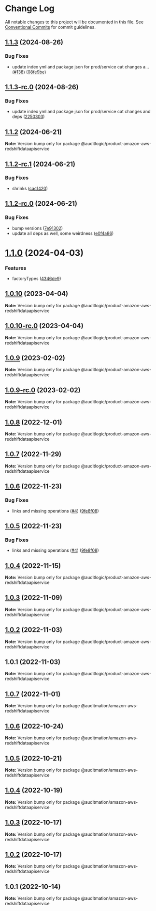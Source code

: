 # Change Log

All notable changes to this project will be documented in this file.
See [Conventional Commits](https://conventionalcommits.org) for commit guidelines.

## [1.1.3](https://github.com/auditlogic/product/compare/@auditlogic/product-amazon-aws-redshiftdataapiservice@1.1.2...@auditlogic/product-amazon-aws-redshiftdataapiservice@1.1.3) (2024-08-26)


### Bug Fixes

* update index yml and package json for prod/service cat changes a… ([#138](https://github.com/auditlogic/product/issues/138)) ([08fe9be](https://github.com/auditlogic/product/commit/08fe9beb1c8457462a19bc69caa02e6212d97e1a))





## [1.1.3-rc.0](https://github.com/auditlogic/product/compare/@auditlogic/product-amazon-aws-redshiftdataapiservice@1.1.2...@auditlogic/product-amazon-aws-redshiftdataapiservice@1.1.3-rc.0) (2024-08-26)


### Bug Fixes

* update index yml and package json for prod/service cat changes and deps ([2250303](https://github.com/auditlogic/product/commit/225030363a363608240135b7ebed386b28f01e4b))





## [1.1.2](https://github.com/auditlogic/product/compare/@auditlogic/product-amazon-aws-redshiftdataapiservice@1.1.2-rc.1...@auditlogic/product-amazon-aws-redshiftdataapiservice@1.1.2) (2024-06-21)

**Note:** Version bump only for package @auditlogic/product-amazon-aws-redshiftdataapiservice





## [1.1.2-rc.1](https://github.com/auditlogic/product/compare/@auditlogic/product-amazon-aws-redshiftdataapiservice@1.1.2-rc.0...@auditlogic/product-amazon-aws-redshiftdataapiservice@1.1.2-rc.1) (2024-06-21)


### Bug Fixes

* shrinks ([cac1420](https://github.com/auditlogic/product/commit/cac14200fefcd8183ab69fe89a47bd3f70f563e9))





## [1.1.2-rc.0](https://github.com/auditlogic/product/compare/@auditlogic/product-amazon-aws-redshiftdataapiservice@1.1.0...@auditlogic/product-amazon-aws-redshiftdataapiservice@1.1.2-rc.0) (2024-06-21)


### Bug Fixes

* bump versions ([7e91302](https://github.com/auditlogic/product/commit/7e913023b8b312150ed7762c32fbbe616be71de5))
* update all deps as well, some weirdness ([e0f4a86](https://github.com/auditlogic/product/commit/e0f4a864714e2d3de6bbf3da014d5312fe53be2f))





# [1.1.0](https://github.com/auditlogic/product/compare/@auditlogic/product-amazon-aws-redshiftdataapiservice@1.0.10...@auditlogic/product-amazon-aws-redshiftdataapiservice@1.1.0) (2024-04-03)


### Features

* factoryTypes ([4346de9](https://github.com/auditlogic/product/commit/4346de92693aee892fccf725338ffc7b80ab182b))





## [1.0.10](https://github.com/auditlogic/product/compare/@auditlogic/product-amazon-aws-redshiftdataapiservice@1.0.9...@auditlogic/product-amazon-aws-redshiftdataapiservice@1.0.10) (2023-04-04)

**Note:** Version bump only for package @auditlogic/product-amazon-aws-redshiftdataapiservice





## [1.0.10-rc.0](https://github.com/auditlogic/product/compare/@auditlogic/product-amazon-aws-redshiftdataapiservice@1.0.9...@auditlogic/product-amazon-aws-redshiftdataapiservice@1.0.10-rc.0) (2023-04-04)

**Note:** Version bump only for package @auditlogic/product-amazon-aws-redshiftdataapiservice





## [1.0.9](https://github.com/auditlogic/product/compare/@auditlogic/product-amazon-aws-redshiftdataapiservice@1.0.8...@auditlogic/product-amazon-aws-redshiftdataapiservice@1.0.9) (2023-02-02)

**Note:** Version bump only for package @auditlogic/product-amazon-aws-redshiftdataapiservice





## [1.0.9-rc.0](https://github.com/auditlogic/product/compare/@auditlogic/product-amazon-aws-redshiftdataapiservice@1.0.8...@auditlogic/product-amazon-aws-redshiftdataapiservice@1.0.9-rc.0) (2023-02-02)

**Note:** Version bump only for package @auditlogic/product-amazon-aws-redshiftdataapiservice





## [1.0.8](https://github.com/auditlogic/product/compare/@auditlogic/product-amazon-aws-redshiftdataapiservice@1.0.7...@auditlogic/product-amazon-aws-redshiftdataapiservice@1.0.8) (2022-12-01)

**Note:** Version bump only for package @auditlogic/product-amazon-aws-redshiftdataapiservice





## [1.0.7](https://github.com/auditlogic/product/compare/@auditlogic/product-amazon-aws-redshiftdataapiservice@1.0.6...@auditlogic/product-amazon-aws-redshiftdataapiservice@1.0.7) (2022-11-29)

**Note:** Version bump only for package @auditlogic/product-amazon-aws-redshiftdataapiservice





## [1.0.6](https://github.com/auditlogic/product/compare/@auditlogic/product-amazon-aws-redshiftdataapiservice@1.0.4...@auditlogic/product-amazon-aws-redshiftdataapiservice@1.0.6) (2022-11-23)


### Bug Fixes

* links and missing operations ([#4](https://github.com/auditlogic/product/issues/4)) ([9fe8f08](https://github.com/auditlogic/product/commit/9fe8f08fe7c57fdb79f991ac35bd6ac2e7dcad38))





## [1.0.5](https://github.com/auditlogic/product/compare/@auditlogic/product-amazon-aws-redshiftdataapiservice@1.0.4...@auditlogic/product-amazon-aws-redshiftdataapiservice@1.0.5) (2022-11-23)


### Bug Fixes

* links and missing operations ([#4](https://github.com/auditlogic/product/issues/4)) ([9fe8f08](https://github.com/auditlogic/product/commit/9fe8f08fe7c57fdb79f991ac35bd6ac2e7dcad38))





## [1.0.4](https://github.com/auditlogic/product/compare/@auditlogic/product-amazon-aws-redshiftdataapiservice@1.0.3...@auditlogic/product-amazon-aws-redshiftdataapiservice@1.0.4) (2022-11-15)

**Note:** Version bump only for package @auditlogic/product-amazon-aws-redshiftdataapiservice





## [1.0.3](https://github.com/auditlogic/product/compare/@auditlogic/product-amazon-aws-redshiftdataapiservice@1.0.2...@auditlogic/product-amazon-aws-redshiftdataapiservice@1.0.3) (2022-11-09)

**Note:** Version bump only for package @auditlogic/product-amazon-aws-redshiftdataapiservice





## [1.0.2](https://github.com/auditlogic/product/compare/@auditlogic/product-amazon-aws-redshiftdataapiservice@1.0.1...@auditlogic/product-amazon-aws-redshiftdataapiservice@1.0.2) (2022-11-03)

**Note:** Version bump only for package @auditlogic/product-amazon-aws-redshiftdataapiservice





## 1.0.1 (2022-11-03)

**Note:** Version bump only for package @auditlogic/product-amazon-aws-redshiftdataapiservice





## [1.0.7](https://github.com/auditmation/store-content/compare/@auditmation/amazon-aws-redshiftdataapiservice@1.0.6...@auditmation/amazon-aws-redshiftdataapiservice@1.0.7) (2022-11-01)

**Note:** Version bump only for package @auditmation/amazon-aws-redshiftdataapiservice





## [1.0.6](https://github.com/auditmation/store-content/compare/@auditmation/amazon-aws-redshiftdataapiservice@1.0.5...@auditmation/amazon-aws-redshiftdataapiservice@1.0.6) (2022-10-24)

**Note:** Version bump only for package @auditmation/amazon-aws-redshiftdataapiservice





## [1.0.5](https://github.com/auditmation/store-content/compare/@auditmation/amazon-aws-redshiftdataapiservice@1.0.4...@auditmation/amazon-aws-redshiftdataapiservice@1.0.5) (2022-10-21)

**Note:** Version bump only for package @auditmation/amazon-aws-redshiftdataapiservice





## [1.0.4](https://github.com/auditmation/store-content/compare/@auditmation/amazon-aws-redshiftdataapiservice@1.0.3...@auditmation/amazon-aws-redshiftdataapiservice@1.0.4) (2022-10-19)

**Note:** Version bump only for package @auditmation/amazon-aws-redshiftdataapiservice





## [1.0.3](https://github.com/auditmation/store-content/compare/@auditmation/amazon-aws-redshiftdataapiservice@1.0.2...@auditmation/amazon-aws-redshiftdataapiservice@1.0.3) (2022-10-17)

**Note:** Version bump only for package @auditmation/amazon-aws-redshiftdataapiservice





## [1.0.2](https://github.com/auditmation/store-content/compare/@auditmation/amazon-aws-redshiftdataapiservice@1.0.1...@auditmation/amazon-aws-redshiftdataapiservice@1.0.2) (2022-10-17)

**Note:** Version bump only for package @auditmation/amazon-aws-redshiftdataapiservice





## 1.0.1 (2022-10-14)

**Note:** Version bump only for package @auditmation/amazon-aws-redshiftdataapiservice
